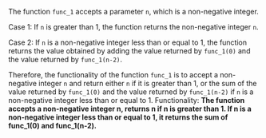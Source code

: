 The function `func_1` accepts a parameter `n`, which is a non-negative integer.

Case 1: If `n` is greater than 1, the function returns the non-negative integer `n`.

Case 2: If `n` is a non-negative integer less than or equal to 1, the function returns the value obtained by adding the value returned by `func_1(0)` and the value returned by `func_1(n-2)`.

Therefore, the functionality of the function `func_1` is to accept a non-negative integer `n` and return either `n` if it is greater than 1, or the sum of the value returned by `func_1(0)` and the value returned by `func_1(n-2)` if `n` is a non-negative integer less than or equal to 1.
Functionality: **The function accepts a non-negative integer n, returns n if n is greater than 1. If n is a non-negative integer less than or equal to 1, it returns the sum of func_1(0) and func_1(n-2).**